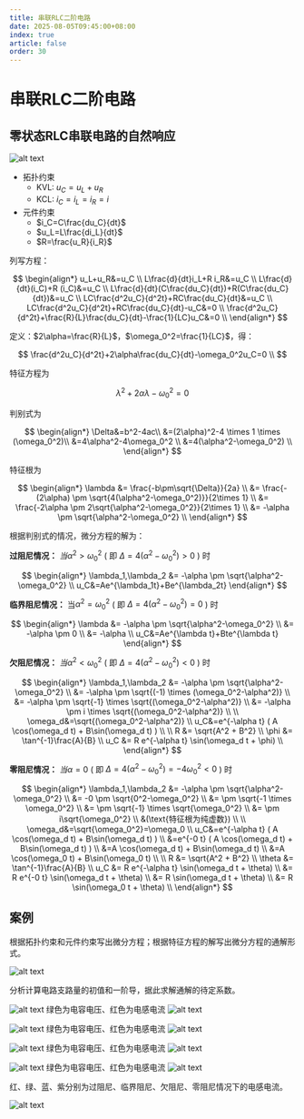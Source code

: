 ```yaml
---
title: 串联RLC二阶电路
date: 2025-08-05T09:45:00+08:00
index: true
article: false
order: 30
---
```


# 串联RLC二阶电路

## 零状态RLC串联电路的自然响应


![alt text](assets/images/image-92.png)

- 拓扑约束
  - KVL: $u_C=u_L+u_R$
  - KCL: $i_C=i_L=i_R=i$
- 元件约束
  - $i_C=C\frac{du_C}{dt}$
  - $u_L=L\frac{di_L}{dt}$
  - $R=\frac{u_R}{i_R}$

列写方程：

$$
\begin{align*}
  u_L+u_R&=u_C \\
  L\frac{d}{dt}i_L+R i_R&=u_C \\
  L\frac{d}{dt}(i_C)+R (i_C)&=u_C \\
  L\frac{d}{dt}(C\frac{du_C}{dt})+R(C\frac{du_C}{dt})&=u_C \\
  LC\frac{d^2u_C}{d^2t}+RC\frac{du_C}{dt}&=u_C \\
  LC\frac{d^2u_C}{d^2t}+RC\frac{du_C}{dt}-u_C&=0 \\
  \frac{d^2u_C}{d^2t}+\frac{R}{L}\frac{du_C}{dt}-\frac{1}{LC}u_C&=0 \\
\end{align*}
$$

定义：$2\alpha=\frac{R}{L}$，$\omega_0^2=\frac{1}{LC}$，得：

$$
  \frac{d^2u_C}{d^2t}+2\alpha\frac{du_C}{dt}-\omega_0^2u_C=0 \\
$$

特征方程为

$$
\lambda^2+2\alpha\lambda-\omega_0^2=0
$$

判别式为

$$
\begin{align*}
  \Delta&=b^2-4ac\\
        &=(2\alpha)^2-4 \times 1 \times (\omega_0^2)\\
        &=4\alpha^2-4\omega_0^2 \\
        &=4(\alpha^2-\omega_0^2) \\
\end{align*}
$$

特征根为

$$
\begin{align*}
  \lambda &= \frac{-b\pm\sqrt{\Delta}}{2a} \\
          &= \frac{-(2\alpha) \pm \sqrt{4(\alpha^2-\omega_0^2)}}{2\times 1} \\
          &= \frac{-2\alpha \pm 2\sqrt{\alpha^2-\omega_0^2}}{2\times 1} \\
          &= -\alpha \pm \sqrt{\alpha^2-\omega_0^2} \\
\end{align*}
$$

根据判别式的情况，微分方程的解为：

**过阻尼情况：** $当 \alpha^2>\omega_0^2$  ( 即 $\Delta=4(\alpha^2-\omega_0^2)>0$ )  时

$$
\begin{align*}
  \lambda_1,\lambda_2 &= -\alpha \pm \sqrt{\alpha^2-\omega_0^2} \\
  u_C&=Ae^{\lambda_1t}+Be^{\lambda_2t}
\end{align*}
$$


**临界阻尼情况：** 当$\alpha^2=\omega_0^2$ ( 即 $\Delta=4(\alpha^2-\omega_0^2)=0$ ) 时 

$$
\begin{align*}
  \lambda &= -\alpha \pm \sqrt{\alpha^2-\omega_0^2} \\
    &= -\alpha \pm 0 \\
    &= -\alpha \\
  u_C&=Ae^{\lambda t}+Bte^{\lambda t}
\end{align*}
$$



**欠阻尼情况：** $当 \alpha^2<\omega_0^2$ ( 即 $\Delta=4(\alpha^2-\omega_0^2)<0$ ) 时 

$$
\begin{align*}
  \lambda_1,\lambda_2 &= -\alpha \pm \sqrt{\alpha^2-\omega_0^2} \\
     &= -\alpha \pm \sqrt{(-1) \times  (\omega_0^2-\alpha^2)} \\
     &= -\alpha \pm \sqrt{-1} \times \sqrt{(\omega_0^2-\alpha^2)} \\
     &= -\alpha \pm i \times \sqrt{(\omega_0^2-\alpha^2)} \\
       \\
 \omega_d&=\sqrt{(\omega_0^2-\alpha^2)} \\
  u_C&=e^{-\alpha t} ( A \cos(\omega_d t) + B\sin(\omega_d t) ) \\
       \\
   R &= \sqrt{A^2 + B^2} \\
  \phi &= \tan^{-1}\frac{A}{B} \\
  u_C &= R e^{-\alpha t} \sin(\omega_d t + \phi) \\
\end{align*}
$$

**零阻尼情况：** $当 \alpha=0$ ( 即 $\Delta=4(\alpha^2-\omega_0^2)=-4\omega_0^2<0$ ) 时

$$
\begin{align*}
  \lambda_1,\lambda_2 &= -\alpha \pm \sqrt{\alpha^2-\omega_0^2} \\
     &= -0 \pm \sqrt{0^2-\omega_0^2} \\
     &= \pm \sqrt{-1 \times \omega_0^2} \\
     &= \pm \sqrt{-1} \times \sqrt{\omega_0^2} \\
     &= \pm i\sqrt{\omega_0^2} \\
     &(\text{特征根为纯虚数}) \\
     \\
 \omega_d&=\sqrt{\omega_0^2}=\omega_0 \\
  u_C&=e^{-\alpha t} ( A \cos(\omega_d t) + B\sin(\omega_d t) ) \\
     &=e^{-0 t} ( A \cos(\omega_d t) + B\sin(\omega_d t) ) \\
     &=A \cos(\omega_d t) + B\sin(\omega_d t) \\
     &=A \cos(\omega_0 t) + B\sin(\omega_0 t) \\
     \\
     R &= \sqrt{A^2 + B^2} \\
    \theta &= \tan^{-1}\frac{A}{B} \\
    u_C &= R e^{-\alpha t} \sin(\omega_d t + \theta) \\
        &= R e^{-0 t} \sin(\omega_d t + \theta) \\
        &= R \sin(\omega_d t + \theta) \\
        &= R \sin(\omega_0 t + \theta) \\
\end{align*}
$$

## 案例

根据拓扑约束和元件约束写出微分方程；根据特征方程的解写出微分方程的通解形式。

![alt text](assets/images/image-94.png)

分析计算电路支路量的初值和一阶导，据此求解通解的待定系数。

![alt text](assets/images/image-93.png)
绿色为电容电压、红色为电感电流
![alt text](assets/images/image-95.png)

![alt text](assets/images/image-96.png)
绿色为电容电压、红色为电感电流
![alt text](assets/images/image-97.png)

![alt text](assets/images/image-98.png)
绿色为电容电压、红色为电感电流
![alt text](assets/images/image-99.png)

![alt text](assets/images/image-100.png)
绿色为电容电压、红色为电感电流
![alt text](assets/images/image-102.png)

红、绿、蓝、紫分别为过阻尼、临界阻尼、欠阻尼、零阻尼情况下的电感电流。

![alt text](assets/images/image-101.png)
